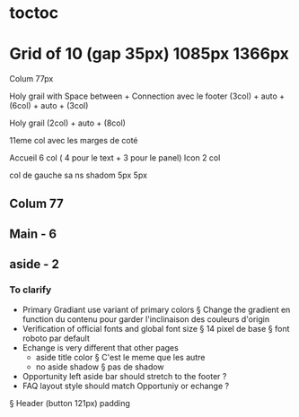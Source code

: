 # toctoc

# Grid of 10 (gap 35px) 1085px 1366px

Colum 77px

Holy grail with Space between + Connection avec le footer
(3col) + auto + (6col) + auto + (3col)

Holy grail
(2col) + auto + (8col)

11eme col avec les marges de coté

Accueil
6 col ( 4 pour le text + 3 pour le panel)
Icon 2 col

col de gauche sa ns shadom 5px 5px

## Colum 77

## Main - 6

## aside - 2

### To clarify

- Primary Gradiant use variant of primary colors
  § Change the gradient en function du contenu pour garder l'inclinaison des couleurs d'origin
- Verification of official fonts and global font size
  § 14 pixel de base
  § font roboto par default
- Echange is very different that other pages
  - aside title color § C'est le meme que les autre
  - no aside shadow § pas de shadow
- Opportunity left aside bar should stretch to the footer ?
- FAQ layout style should match Opportuniy or echange ?

§ Header (button 121px) padding
